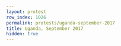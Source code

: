 ```yaml
---
layout: protest
row_index: 1026
permalink: protests/uganda-september-2017
title: Uganda, September 2017
hidden: true
---
```

